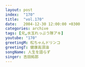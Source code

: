 ```yaml
---
layout: post
index:  "170"
title:  "vol.170"
date:   2004-12-30 12:00:00 +0300
categories: archive
tags: [兄,水玉れっぷう隊アキ]
youtube: "170"
greetingM: 松ちゃんドリンコ
greetingT: 健康高須油
songName: 人生を語らず
singer: 吉田拓郎
---
```

